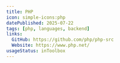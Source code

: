 ```yaml
---
title: PHP
icon: simple-icons:php
datePublished: 2025-07-22
tags: [php, languages, backend]
links:
  GitHub: https://github.com/php/php-src
  Website: https://www.php.net/
usageStatus: inToolbox
---
```

